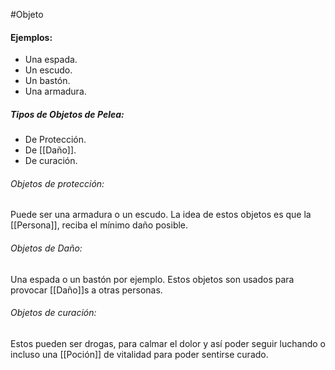 #Objeto

#### Ejemplos: 
- Una espada.
- Un escudo.
- Un bastón.
- Una armadura.

##### Tipos de Objetos de Pelea: 
- De Protección.
- De [[Daño]].
- De curación.

###### Objetos de protección: 
Puede ser una armadura o un escudo. La idea de estos objetos es que la [[Persona]], reciba el mínimo daño posible.

###### Objetos de Daño: 
Una espada o un bastón por ejemplo. Estos objetos son usados para provocar [[Daño]]s a otras personas. 

###### Objetos de curación:
Estos pueden ser drogas, para calmar el dolor y así poder seguir luchando o incluso una [[Poción]] de vitalidad para poder sentirse curado. 
